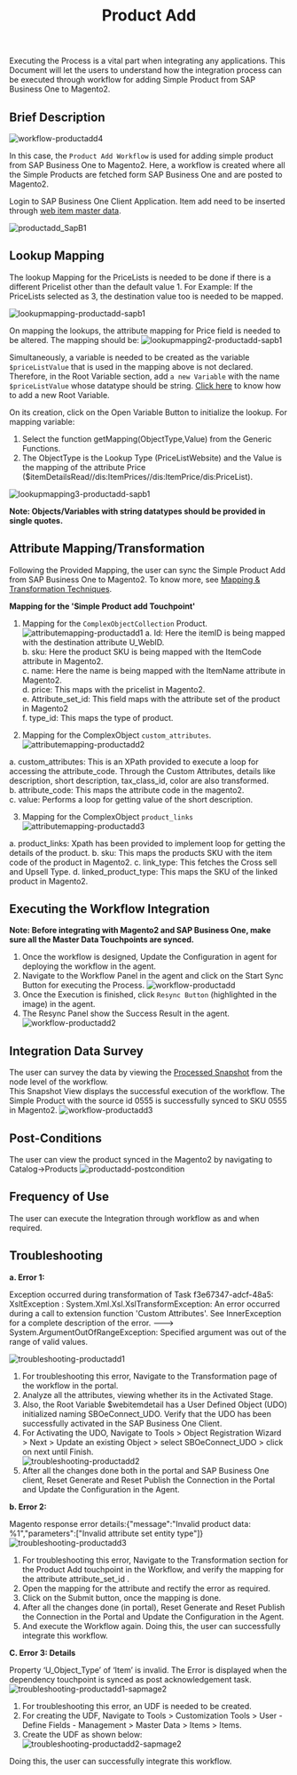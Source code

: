 ﻿---
title: "Product Add"
toc: true
tag: developers
category: "Integration"
menus: 
    sapbmagentointegration:
        icon: fa fa-wpexplorer
        weight: 3             
        title: "Product Add"
        identifier: sapbmage2integration
---

Executing the Process is a vital part when integrating any applications. This Document will let the users to understand 
how the integration process can be executed through workflow for adding Simple Product from SAP Business One to Magento2.

## Brief Description

![workflow-productadd4](/staticfiles/integration/media/workflow-productadd4.png)

In this case, the `Product Add Workflow` is used for adding simple product from SAP Business One to Magento2. 
Here, a workflow is created where all the Simple Products are fetched form SAP Business One and are posted to Magento2. 

Login to SAP Business One Client Application. Item add need to be inserted through [web item master data](https://help.sap.com/saphelp_sbo900/helpdata/en/45/2365ca9e152b31e10000000a1553f7/content.htm?no_cache=true). 

![productadd_SapB1](/staticfiles/integration/media/productadd_SapB1.png)

## Lookup Mapping

The lookup Mapping for the PriceLists is needed to be done if there is a different Pricelist other than the default value 1.
For Example: If the PriceLists selected as 3, the destination value too is needed to be mapped.

![lookupmapping-productadd-sapb1](/staticfiles/integration/media/lookupmapping-productadd-sapb1.png)

On mapping the lookups, the attribute mapping for Price field is needed to be altered. The mapping should be:
![lookupmapping2-productadd-sapb1](/staticfiles/integration/media/lookupmapping2-productadd-sapb1.png)

Simultaneously, a variable is needed to be created as the variable `$priceListValue` that is used in the mapping above is not declared.
Therefore, in the Root Variable section, add `a new Variable` with the name `$priceListValue` whose datatype should be string. [Click here](/transformation/steps-to-cutomize-prebuilt-mapping/) to know how to add a new Root Variable.

On its creation, click on the Open Variable Button to initialize the lookup. For mapping variable: 

1.	Select the function getMapping(ObjectType,Value) from the Generic Functions.
2.  The ObjectType is the Lookup Type (PriceListWebsite) and the Value is the mapping of the attribute Price ($itemDetailsRead//dis:ItemPrices//dis:ItemPrice/dis:PriceList).  
 
![lookupmapping3-productadd-sapb1](/staticfiles/integration/media/lookupmapping3-productadd-sapb1.png)

**Note: Objects/Variables with string datatypes should be provided in single quotes.**

## Attribute Mapping/Transformation

Following the Provided Mapping, the user can sync the Simple Product Add from SAP Business One to Magento2. 
To know more, see  [Mapping & Transformation Techniques](/transformation/overview-usecase/).

**Mapping for the 'Simple Product add Touchpoint'**

1.	Mapping for the `ComplexObjectCollection` Product.
![attributemapping-productadd1](/staticfiles/integration/media/attributemapping-productadd1.png)
a.	Id: Here the itemID is being mapped with the destination attribute U_WebID.                                                                             
b.	sku: Here the product SKU is being mapped with the ItemCode attribute in Magento2.                                                                
c.	name: Here the name is being mapped with the ItemName attribute in Magento2.                                                                    
d.	price: This maps with the pricelist in Magento2.                                                                  
e.	Attribute_set_id: This field maps with the attribute set of the product in Magento2                                                         
f.	type_id: This maps the type of product.                                                                

2. Mapping for the ComplexObject `custom_attributes`.
![attributemapping-productadd2](/staticfiles/integration/media/attributemapping-productadd2.png)

a.	custom_attributes: This is an XPath provided to execute a loop for accessing the attribute_code. Through the Custom Attributes, details like description, short description, tax_class_id, color are also transformed.                                                             
b.	attribute_code: This maps the attribute code in the magento2.                                                                                
c.	value: Performs a loop for getting value of the short description.                                                                                  

3.	Mapping for the ComplexObject `product_links `
![attributemapping-productadd3](/staticfiles/integration/media/attributemapping-productadd3.png)

a. 	product_links: Xpath has been provided to implement loop for getting the details of the product.
b.	sku: This maps the products SKU with the item code of the product in Magento2.
c.	link_type: This fetches the Cross sell and Upsell Type.
d.	linked_product_type: This maps the SKU of the linked product in Magento2. 

## Executing the Workflow Integration

**Note: Before integrating with Magento2 and SAP Business One, make sure all the Master Data Touchpoints are synced.**

1.	Once the workflow is designed, Update the Configuration in agent for deploying the workflow in the agent.
2.	Navigate to the Workflow Panel in the agent and click on the Start Sync Button for executing the Process. 
![workflow-productadd](/staticfiles/integration/media/workflow-productadd.png)
3.	Once the Execution is finished, click `Resync Button` (highlighted in the image) in the agent. 
4.  The Resync Panel show the Success Result in the agent. 
![workflow-productadd2](/staticfiles/integration/media/workflow-productadd2.png)

## Integration Data Survey

The user can survey the data by viewing the [Processed Snapshot](/workflow/list-of-snapshot/)  from the node level of the workflow.  
This Snapshot View displays the successful execution of the workflow. The Simple Product with the source id 0555 is successfully synced to SKU 0555 
in Magento2.
![workflow-productadd3](/staticfiles/integration/media/workflow-productadd3.png)

## Post-Conditions

The user can view the product synced in the Magento2 by navigating to Catalog->Products
![productadd-postcondition](/staticfiles/integration/media/productadd-postcondition.png) 

## Frequency of Use

The user can execute the Integration through workflow as and when required. 

## Troubleshooting

**a. Error 1:**

Exception occurred during transformation of Task f3e67347-adcf-48a5: XsltException : System.Xml.Xsl.XslTransformException: 
An error occurred during a call to extension function 'Custom Attributes'. See InnerException for a complete description of the error. ---> 
System.ArgumentOutOfRangeException: Specified argument was out of the range of valid values.

![troubleshooting-productadd1](/staticfiles/integration/media/troubleshooting-productadd1.png)

1.	For troubleshooting this error, Navigate to the Transformation page of the workflow in the portal.
2.	Analyze all the attributes, viewing whether its in the Activated Stage. 
3.	Also, the Root Variable $webitemdetail has a User Defined Object (UDO) initialized naming SBOeConnect_UDO. Verify that the UDO has been successfully activated in the SAP Business One Client.
4.	For Activating the UDO, Navigate to Tools > Object Registration Wizard > Next > Update an existing Object > select SBOeConnect_UDO > 
  click on next until Finish.                                   
![troubleshooting-productadd2](/staticfiles/integration/media/troubleshooting-productadd2.png)
5.	After all the changes done both in the portal and SAP Business One client, Reset Generate and Reset Publish the Connection in the Portal and Update the Configuration in the Agent.

**b. Error 2:**

Magento response error details:{"message":"Invalid product data: %1","parameters":["Invalid attribute set entity type"]}
![troubleshooting-productadd3](/staticfiles/integration/media/troubleshooting-productadd3.png)

1.	For troubleshooting this error, Navigate to the Transformation section for the Product Add touchpoint in the Workflow, and verify the mapping for the attribute attribute_set_id .
2.	Open the mapping for the attribute and rectify the error as required.
3.	Click on the Submit button, once the mapping is done.
4.  After all the changes done (in portal), Reset Generate and Reset Publish the Connection in the Portal and Update the Configuration in the Agent. 
5.	And execute the Workflow again. Doing this, the user can successfully integrate this workflow. 

**C. Error 3: Details** 

Property ‘U_Object_Type’ of ‘Item’ is invalid. The Error is displayed when the dependency touchpoint is synced as post acknowledgement task. 
![troubleshooting-productadd1-sapmage2](/staticfiles/integration/media/troubleshooting-productadd1-sapmage2.png)  
1.	For troubleshooting this error, an UDF is needed to be created.
2.	For creating the UDF, Navigate to Tools > Customization Tools > User - Define Fields - Management > Master Data > Items > Items.
3.	Create the UDF as shown below:  
![troubleshooting-productadd2-sapmage2](/staticfiles/integration/media/troubleshooting-productadd2-sapmage2.png)

 Doing this, the user can successfully integrate this workflow. 
